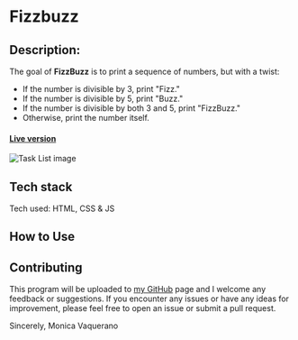 # Fizzbuzz

## Description:

The goal of **FizzBuzz** is to print a sequence of numbers, but with a twist:

* If the number is divisible by 3, print "Fizz."
* If the number is divisible by 5, print "Buzz."
* If the number is divisible by both 3 and 5, print "FizzBuzz."
* Otherwise, print the number itself.

#### [Live version](https://monicavaquerano.github.io/challenges/fizzbuzz/index.html)
![Task List image](https://github.com/monicavaquerano/monicavaquerano.github.io/blob/main/images/fizzbuzz.png)

## Tech stack
Tech used: HTML, CSS & JS

## How to Use


## Contributing
This program will be uploaded to [my GitHub](https://github.com/monicavaquerano) page and I welcome any feedback or suggestions. If you encounter any issues or have any ideas for improvement, please feel free to open an issue or submit a pull request.

Sincerely,
Monica Vaquerano
